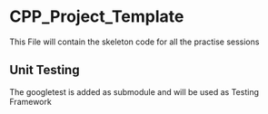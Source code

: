 # CPP_Project_Template

This File will contain the skeleton code for all the practise sessions


## Unit Testing

The googletest is added as submodule and will be used as Testing Framework


